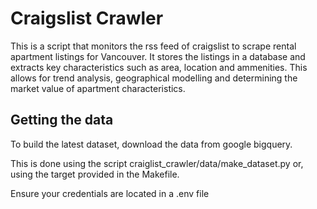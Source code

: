# Craigslist Crawler

This is a script that monitors the rss feed of craigslist to scrape rental apartment listings for Vancouver. It stores the listings in a database and extracts key characteristics such as area, location and ammenities. This allows for trend analysis, geographical modelling and determining the market value of apartment characteristics.

## Getting the data

To build the latest dataset, download the data from google bigquery.

This is done using the script craiglist_crawler/data/make_dataset.py or, using the target provided in the Makefile.

Ensure your credentials are located in a .env file
